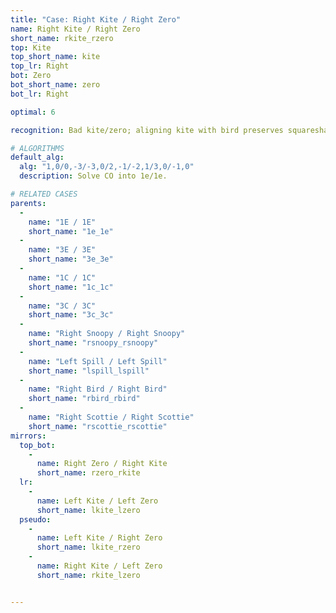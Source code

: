 ```yaml
---
title: "Case: Right Kite / Right Zero"
name: Right Kite / Right Zero
short_name: rkite_rzero
top: Kite
top_short_name: kite
top_lr: Right
bot: Zero
bot_short_name: zero
bot_lr: Right

optimal: 6

recognition: Bad kite/zero; aligning kite with bird preserves squareshape.

# ALGORITHMS
default_alg:
  alg: "1,0/0,-3/-3,0/2,-1/-2,1/3,0/-1,0"
  description: Solve CO into 1e/1e.

# RELATED CASES
parents:
  -
    name: "1E / 1E"
    short_name: "1e_1e"
  -
    name: "3E / 3E"
    short_name: "3e_3e"
  -
    name: "1C / 1C"
    short_name: "1c_1c"
  -
    name: "3C / 3C"
    short_name: "3c_3c"
  -
    name: "Right Snoopy / Right Snoopy"
    short_name: "rsnoopy_rsnoopy"
  -
    name: "Left Spill / Left Spill"
    short_name: "lspill_lspill"
  -
    name: "Right Bird / Right Bird"
    short_name: "rbird_rbird"
  -
    name: "Right Scottie / Right Scottie"
    short_name: "rscottie_rscottie"
mirrors:
  top_bot:
    -
      name: Right Zero / Right Kite
      short_name: rzero_rkite
  lr:
    -
      name: Left Kite / Left Zero
      short_name: lkite_lzero
  pseudo:
    -
      name: Left Kite / Right Zero
      short_name: lkite_rzero
    -
      name: Right Kite / Left Zero
      short_name: rkite_lzero


---
```


